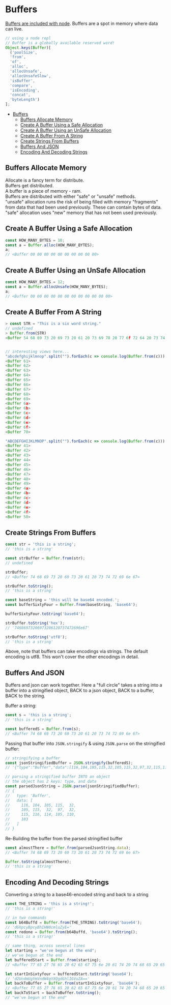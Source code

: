 # Buffers

[Buffers are included with node](https://nodejs.org/api/buffer.html). Buffers are a spot in memory where data can live.

```js
// using a node repl
// Buffer is a globally available reserved word!
Object.keys(Buffer)[
  ('poolSize',
  'from',
  'of',
  'alloc',
  'allocUnsafe',
  'allocUnsafeSlow',
  'isBuffer',
  'compare',
  'isEncoding',
  'concat',
  'byteLength')
];
```

- [Buffers](#buffers)
  - [Buffers Allocate Memory](#buffers-allocate-memory)
  - [Create A Buffer Using a Safe Allocation](#create-a-buffer-using-a-safe-allocation)
  - [Create A Buffer Using an UnSafe Allocation](#create-a-buffer-using-an-unsafe-allocation)
  - [Create A Buffer From A String](#create-a-buffer-from-a-string)
  - [Create Strings From Buffers](#create-strings-from-buffers)
  - [Buffers And JSON](#buffers-and-json)
  - [Encoding And Decoding Strings](#encoding-and-decoding-strings)

## Buffers Allocate Memory

Allocate is a fancy term for distribute.  
Buffers get distributed.  
A buffer is a piece of memory - ram.  
Buffers are distributed with either "safe" or "unsafe" methods.  
"unsafe" allocation runs the risk of being filled with memory "fragments" from data that had been used previously. These can contain bytes of data.  
"safe" allocation uses "new" memory that has not been used previously.

## Create A Buffer Using a Safe Allocation

```js
const HOW_MANY_BYTES = 10;
const a = Buffer.alloc(HOW_MANY_BYTES);
a;
// <Buffer 00 00 00 00 00 00 00 00 00 00>
```

## Create A Buffer Using an UnSafe Allocation

```js
const HOW_MANY_BYTES = 12;
const a = Buffer.allocUnsafe(HOW_MANY_BYTES);
a;
// <Buffer 00 00 00 00 00 00 00 00 00 00 00 00>
```

## Create A Buffer From A String

```js
> const STR = "This is a six word string."
// undefined
> Buffer.from(STR)
<Buffer 54 68 69 73 20 69 73 20 61 20 73 69 78 20 77 6f 72 64 20 73 74 72 69 6e 67 >


// interesting views here...
"abcdefghijklmnop".split("").forEach(c => console.log(Buffer.from(c)))
<Buffer 61>
<Buffer 62>
<Buffer 63>
<Buffer 64>
<Buffer 65>
<Buffer 66>
<Buffer 67>
<Buffer 68>
<Buffer 69>
<Buffer 6a>
<Buffer 6b>
<Buffer 6c>
<Buffer 6d>
<Buffer 6e>
<Buffer 6f>
<Buffer 70>

"ABCDEFGHIJKLMNOP".split("").forEach(c => console.log(Buffer.from(c)))
<Buffer 41>
<Buffer 42>
<Buffer 43>
<Buffer 44>
<Buffer 45>
<Buffer 46>
<Buffer 47>
<Buffer 48>
<Buffer 49>
<Buffer 4a>
<Buffer 4b>
<Buffer 4c>
<Buffer 4d>
<Buffer 4e>
<Buffer 4f>
<Buffer 50>
```

## Create Strings From Buffers

```js
const str = 'this is a string';
// 'this is a string'

const strBuffer = Buffer.from(str);
// undefined

strBuffer;
// <Buffer 74 68 69 73 20 69 73 20 61 20 73 74 72 69 6e 67>

strBuffer.toString();
// 'this is a string'

const baseString = 'this will be base64 encoded.';
const bufferSixtyFour = Buffer.from(baseString, 'base64');

bufferSixtyFour.toString('base64');

strBuffer.toString('hex');
// '74686973206973206120737472696e67'

strBuffer.toString('utf8');
// 'this is a string'
```

Above, note that buffers can take encodings via strings. The default encoding is utf8. This won't cover the other encodings in detail.

## Buffers And JSON

Buffers and json can work together. Here a "full circle" takes a string into a buffer into a stringified object, BACK to a json object, BACK to a buffer, BACK to the string.

Buffer a string:

```js
const s = 'this is a string';
// 'this is a string'

const bufferedS = Buffer.from(s);
// <Buffer 74 68 69 73 20 69 73 20 61 20 73 74 72 69 6e 67>
```

Passing that buffer into `JSON.stringify` & using `JSON.parse` on the stringified buffer:

```js
// stringifying a buffer
const jsonStringifiedBuffer = JSON.stringify(bufferedS);
// '{"type":"Buffer","data":[116,104,105,115,32,105,115,32,97,32,115,116,114,105,110,103]}'

// parsing a stringified buffer INTO an object
// the object has 2 keys: type, and data
const parsedJsonString = JSON.parse(jsonStringifiedBuffer);
// {
//   type: 'Buffer',
//   data: [
//     116, 104, 105, 115,  32,
//     105, 115,  32,  97,  32,
//     115, 116, 114, 105, 110,
//     103
//   ]
// }
```

Re-Building the buffer from the parsed stringified buffer

```js
const almostThere = Buffer.from(parsedJsonString.data);
// <Buffer 74 68 69 73 20 69 73 20 61 20 73 74 72 69 6e 67>

Buffer.toString(almostThere);
// 'this is a string'
```

## Encoding And Decoding Strings

Converting a string to a base46-encoded string and back to a string

```js
const THE_STRING = 'this is a string!';
// 'this is a string!'

// in two commands
const b64Buffd = Buffer.from(THE_STRING).toString('base64');
// 'dGhpcyBpcyBhIHN0cmluZyE='
const redone = Buffer.from(b64Buffd, 'base64').toString();
// 'this is a string!'

// same thing, across several lines
let starting = "we've begun at the end";
// we've begun at the end
let bufferedStart = Buffer.from(starting);
// <Buffer 77 65 27 76 65 20 62 65 67 75 6e 20 61 74 20 74 68 65 20 65 6e 64>

let startInSixtyfour = bufferedStart.toString('base64');
// 'd2UndmUgYmVndW4gYXQgdGhlIGVuZA=='
let backToBuffer = Buffer.from(startInSixtyfour, 'base64');
// <Buffer 77 65 27 76 65 20 62 65 67 75 6e 20 61 74 20 74 68 65 20 65 6e 64>
let backToStart = backToBuffer.toString();
// "we've begun at the end"
```
